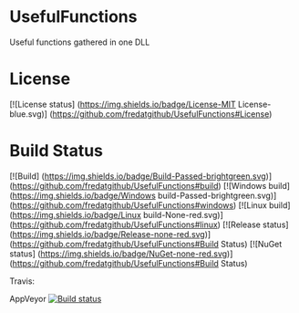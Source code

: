 # UsefulFunctions
Useful functions gathered in one DLL

# License
[![License status] (https://img.shields.io/badge/License-MIT License-blue.svg)] (https://github.com/fredatgithub/UsefulFunctions#License)

# Build Status
[![Build] (https://img.shields.io/badge/Build-Passed-brightgreen.svg)] (https://github.com/fredatgithub/UsefulFunctions#build)
[![Windows build] (https://img.shields.io/badge/Windows build-Passed-brightgreen.svg)] (https://github.com/fredatgithub/UsefulFunctions#windows)
[![Linux build] (https://img.shields.io/badge/Linux build-None-red.svg)] (https://github.com/fredatgithub/UsefulFunctions#linux)
[![Release status] (https://img.shields.io/badge/Release-none-red.svg)] (https://github.com/fredatgithub/UsefulFunctions#Build Status)
[![NuGet status] (https://img.shields.io/badge/NuGet-none-red.svg)] (https://github.com/fredatgithub/UsefulFunctions#Build Status)

Travis: 

AppVeyor [![Build status](https://ci.appveyor.com/api/projects/status/i3378pd0rkx7cfliuenfvsyo/branch/master?svg=true)](https://ci.appveyor.com/project/fredatgithub/usefulfunctions/branch/master) 
